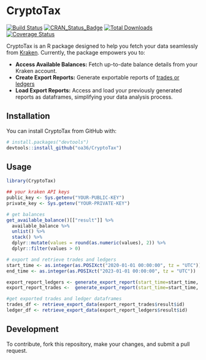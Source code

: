 # CryptoTax

[![Build Status](https://travis-ci.org/YourUsername/MyRPackage.svg?branch=master)](https://travis-ci.org/YourUsername/MyRPackage)
[![CRAN_Status_Badge](http://www.r-pkg.org/badges/version/MyRPackage)](https://cran.r-project.org/package=MyRPackage)
[![Total Downloads](http://cranlogs.r-pkg.org/badges/grand-total/MyRPackage)](https://cran.r-project.org/package=MyRPackage)
[![Coverage Status](https://img.shields.io/codecov/c/github/YourUsername/MyRPackage/master.svg)](https://codecov.io/github/YourUsername/MyRPackage?branch=master)

CryptoTax is an R package designed to help you fetch your data seamlessly from [Kraken](https://www.kraken.com). Currently, the package empowers you to:

- **Access Available Balances:** Fetch up-to-date balance details from your Kraken account.
- **Create Export Reports:** Generate exportable reports of [trades or ledgers](https://support.kraken.com/hc/en-us/articles/115000302707-Differences-between-ledger-and-trades-history)
- **Load Export Reports:** Access and load your previously generated reports as dataframes, simplifying your data analysis process.

## Installation

You can install CryptoTax from GitHub with:

```r
# install.packages("devtools")
devtools::install_github("oa36/CryptoTax")
```

## Usage

```r
library(CryptoTax)

## your kraken API keys
public_key <- Sys.getenv("YOUR-PUBLIC-KEY")
private_key <- Sys.getenv("YOUR-PRIVATE-KEY")

# get balances
get_available_balance()[["result"]] %>%
  available_balance %>%
  unlist() %>%
  stack() %>%
  dplyr::mutate(values = round(as.numeric(values), 2)) %>%
  dplyr::filter(values > 0)

# export and retrieve trades and ledgers
start_time <- as.integer(as.POSIXct("2020-01-01 00:00:00", tz = "UTC"))
end_time <- as.integer(as.POSIXct("2023-01-01 00:00:00", tz = "UTC"))

export_report_ledgers <- generate_export_report(start_time=start_time, end_time=end_time,report_type = "ledgers", description = "my_ledger")
export_report_trades <-  generate_export_report(start_time=start_time, end_time=end_time,report_type = "trades", description = "my_trades")

#get exported trades and ledger dataframes
trades_df <- retrieve_export_data(export_report_trades$result$id)
ledger_df <- retrieve_export_data(export_report_ledgers$result$id)
```

## Development

To contribute, fork this repository, make your changes, and submit a pull request.
